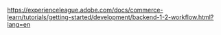 https://experienceleague.adobe.com/docs/commerce-learn/tutorials/getting-started/development/backend-1-2-workflow.html?lang=en
